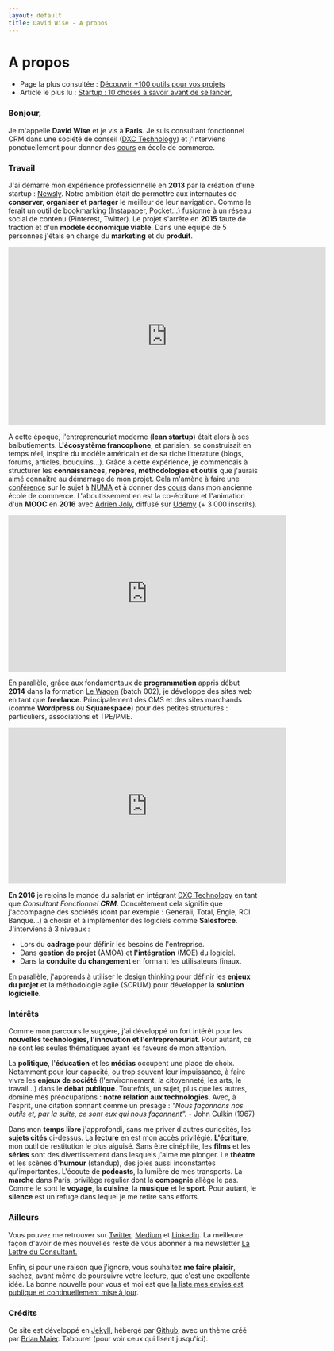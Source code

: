 ```yaml
---
layout: default
title: David Wise - A propos
---
```


<div class="post">
	<h1 class="pageTitle"> A propos</h1>

<ul>
  <li> Page la plus consultée : <a href="/outils">Découvrir +100 outils pour vos projets</a></li>
  <li> Article le plus lu : <a href="/startup-10-choses-savoir-avant-lancer/"> Startup : 10 choses à savoir avant de se lancer.</a></li>
  </ul>

  <h3> Bonjour, </h3>
  <p> Je m'appelle <b>David Wise</b> et je vis à <b>Paris</b>. Je suis consultant fonctionnel CRM dans une société de conseil (<a href="https://www.dxc.technology/">DXC Technology</a>) et j'interviens ponctuellement pour donner des <a href="/cours">cours</a> en école de commerce.</p> 

  <h3> Travail</h3>
  <p> J'ai démarré mon expérience professionnelle en <b>2013</b> par la création d'une startup : <a href="https://fr.petitsfrenchies.com/newsly-application-web-favoris-interview/">Newsly</a>. Notre ambition était de permettre aux internautes de <b>conserver, organiser et partager</b> le meilleur de leur navigation. Comme le ferait un outil de bookmarking (Instapaper, Pocket...) fusionné à un réseau social de contenu (Pinterest, Twitter). Le projet s'arrête en <b>2015</b> faute de traction et d'un <b>modèle économique viable</b>. Dans une équipe de 5 personnes j'étais en charge du <b>marketing</b> et du <b>produit</b>.</p> 

  <p><iframe src="https://player.vimeo.com/video/89918281" width="640" height="360" frameborder="0" webkitallowfullscreen mozallowfullscreen allowfullscreen></iframe></p>

  <p> A cette époque, l'entrepreneuriat moderne (<b>lean startup</b>) était alors à ses balbutiements. <b>L'écosystème francophone</b>, et parisien, se construisait en temps réel, inspiré du modèle américain et de sa riche littérature (blogs, forums, articles, bouquins…). 
  Grâce à cette expérience, je commencais à structurer les <b>connaissances, repères, méthodologies et outils</b> que j'aurais aimé connaître au démarrage de mon projet. Cela m'amène à faire une <a href="http://startuptour.mystrikingly.com/">conférence</a> sur le sujet à <a href="https://www.numa.co/fr">NUMA</a> et à donner des <a href="/startup">cours</a> dans mon ancienne école de commerce. L'aboutissement en est la co-écriture et l'animation d'un <b>MOOC</b> en <b>2016</b> avec <a href="https://adrienjoly.com/">Adrien Joly</a>, diffusé sur <a href="https://www.udemy.com/startuptour/?couponCode=DAVIDWISE.FR">Udemy</a> (+ 3 000 inscrits).</p> 

  <p><iframe width="560" height="315" src="https://www.youtube.com/embed/WAj70jDQZF8" frameborder="0" allow="autoplay; encrypted-media" allowfullscreen></iframe></p>

  <p> En parallèle, grâce aux fondamentaux de <b>programmation</b> appris début <b>2014</b> dans la formation <a href="https://www.lewagon.com/"> Le Wagon</a> (batch 002), je développe des sites web en tant que <b>freelance</b>. Principalement des CMS et des sites marchands (comme <b>Wordpress</b> ou <b>Squarespace</b>) pour des petites structures : particuliers, associations et TPE/PME.</p> 

  <p><iframe width="560" height="315" src="https://www.youtube.com/embed/Du0eKxOrLsQ" frameborder="0" allow="accelerometer; autoplay; encrypted-media; gyroscope; picture-in-picture" allowfullscreen></iframe> <p/> 

  <p> <b>En 2016</b> je rejoins le monde du salariat en intégrant <a href="https://www.dxc.technology/">DXC Technology</a> en tant que <i>Consultant Fonctionnel <b>CRM</b></i>. Concrètement cela signifie que j'accompagne des sociétés (dont par exemple : Generali, Total, Engie, RCI Banque...) à choisir et à implémenter des logiciels comme <b>Salesforce</b>. J'interviens à 3 niveaux : 
  <ul>
  <li>Lors du <b>cadrage </b> pour définir les besoins de l'entreprise.</li>
  <li>Dans <b> gestion de projet</b> (AMOA) et <b>l'intégration</b> (MOE) du logiciel.</li>
  <li>Dans la <b>conduite du changement</b> en formant les utilisateurs finaux.</li>
  </ul>

  <p>En parallèle, j'apprends à utiliser le design thinking pour définir les <b>enjeux du projet</b> et la méthodologie agile (SCRUM) pour développer la <b>solution logicielle</b>.</p>

  <h3> Intérêts </h3>

  <p>Comme mon parcours le suggère, j'ai développé un fort intérêt pour les <b>nouvelles technologies, l'innovation et l'entrepreneuriat</b>. Pour autant, ce ne sont les seules thématiques ayant les faveurs de mon attention. </p> 

  <p>La <b>politique</b>, l'<b>éducation</b> et les <b>médias</b> occupent une place de choix. Notamment pour leur capacité, ou trop souvent leur impuissance, à faire vivre les <b>enjeux de société</b> (l'environnement, la citoyenneté, les arts, le travail...) dans le <b>débat publique</b>. Toutefois, un sujet, plus que les autres, domine mes préocupations : <b>notre relation aux technologies</b>. Avec, à l'esprit, une citation sonnant comme un présage : <i>"Nous façonnons nos outils et, par la suite, ce sont eux qui nous façonnent".</i> - John Culkin (1967)</p>

  <p> Dans mon <b>temps libre</b> j'approfondi, sans me priver d'autres curiosités, les <b>sujets cités</b> ci-dessus. La <b>lecture</b> en est mon accès privilégié. <b>L'écriture</b>, mon outil de restitution le plus aiguisé. Sans être cinéphile, les <b>films</b> et les <b>séries</b> sont des divertissement dans lesquels j'aime me plonger. Le <b>théatre</b> et les scènes d'<b>humour</b> (standup), des joies aussi inconstantes qu'importantes. L'écoute de <b>podcasts</b>, la lumière de mes transports. La <b>marche</b> dans Paris, privilège régulier dont la <b>compagnie</b> allège le pas. Comme le sont le <b>voyage</b>, la <b>cuisine</b>, la <b>musique</b> et le <b>sport</b>. Pour autant, le <b>silence</b> est un refuge dans lequel je me retire sans efforts.</p>

  <h3> Ailleurs</h3>

  <p>Vous pouvez me retrouver sur <a href="https://twitter.com/dawise_">Twitter</a>, <a href="https://medium.com/@dawise_">Medium</a> et <a href="https://www.linkedin.com/in/davidwisefr/">Linkedin</a>. La meilleure façon d'avoir de mes nouvelles reste de vous abonner à ma newsletter <a href="/lettre">La Lettre du Consultant.</a> </p> 

  <p>Enfin, si pour une raison que j'ignore, vous souhaitez <b>me faire plaisir</b>, sachez, avant même de poursuivre votre lecture, que c'est une excellente idée. La bonne nouvelle pour vous et moi est que <a href="https://kit.co/dawise/la-liste-des-mes-envies"> la liste mes envies est publique et continuellement mise à jour</a>.</p>

<h3> Crédits</h3>

  <p>Ce site est développé en <a href="https://jekyllrb.com/">Jekyll</a>, hébergé par <a href="https://github.com/">Github</a>, avec un thème créé par <a href="http://brianmaierjr.com">Brian Maier</a>. Tabouret (pour voir ceux qui lisent jusqu'ici).</p>
